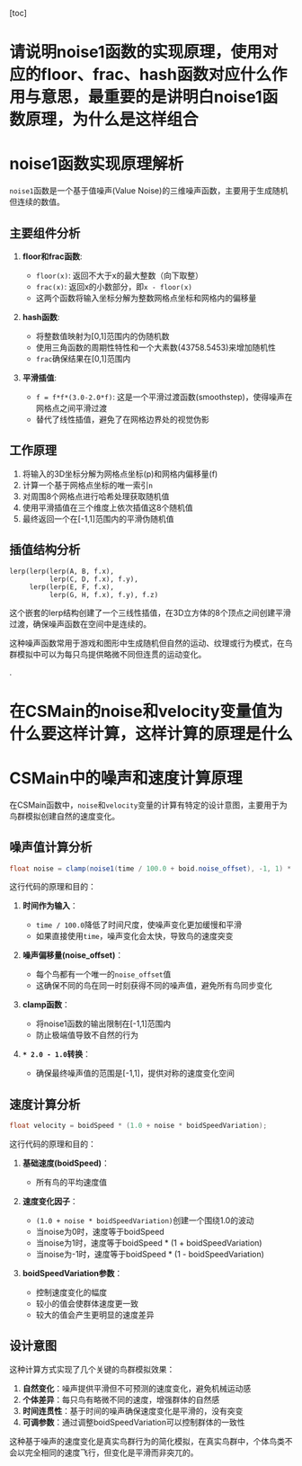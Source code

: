 [toc]

# 请说明noise1函数的实现原理，使用对应的floor、frac、hash函数对应什么作用与意思，最重要的是讲明白noise1函数原理，为什么是这样组合

# noise1函数实现原理解析

`noise1`函数是一个基于值噪声(Value Noise)的三维噪声函数，主要用于生成随机但连续的数值。

## 主要组件分析

1. **floor和frac函数**:
   - `floor(x)`: 返回不大于x的最大整数（向下取整）
   - `frac(x)`: 返回x的小数部分，即`x - floor(x)`
   - 这两个函数将输入坐标分解为整数网格点坐标和网格内的偏移量

2. **hash函数**:
   - 将整数值映射为[0,1]范围内的伪随机数
   - 使用三角函数的周期性特性和一个大素数(43758.5453)来增加随机性
   - `frac`确保结果在[0,1]范围内

3. **平滑插值**:
   - `f = f*f*(3.0-2.0*f)`: 这是一个平滑过渡函数(smoothstep)，使得噪声在网格点之间平滑过渡
   - 替代了线性插值，避免了在网格边界处的视觉伪影

## 工作原理

1. 将输入的3D坐标分解为网格点坐标(p)和网格内偏移量(f)
2. 计算一个基于网格点坐标的唯一索引`n`
3. 对周围8个网格点进行哈希处理获取随机值
4. 使用平滑插值在三个维度上依次插值这8个随机值
5. 最终返回一个在[-1,1]范围内的平滑伪随机值

## 插值结构分析

```
lerp(lerp(lerp(A, B, f.x),
          lerp(C, D, f.x), f.y),
     lerp(lerp(E, F, f.x),
          lerp(G, H, f.x), f.y), f.z)
```

这个嵌套的lerp结构创建了一个三线性插值，在3D立方体的8个顶点之间创建平滑过渡，确保噪声函数在空间中是连续的。

这种噪声函数常用于游戏和图形中生成随机但自然的运动、纹理或行为模式，在鸟群模拟中可以为每只鸟提供略微不同但连贯的运动变化。

.

# 在CSMain的noise和velocity变量值为什么要这样计算，这样计算的原理是什么

# CSMain中的噪声和速度计算原理

在CSMain函数中，`noise`和`velocity`变量的计算有特定的设计意图，主要用于为鸟群模拟创建自然的速度变化。

## 噪声值计算分析

```csharp
float noise = clamp(noise1(time / 100.0 + boid.noise_offset), -1, 1) * 2.0 - 1.0;
```

这行代码的原理和目的：

1. **时间作为输入**：
   - `time / 100.0`降低了时间尺度，使噪声变化更加缓慢和平滑
   - 如果直接使用`time`，噪声变化会太快，导致鸟的速度突变

2. **噪声偏移量(noise_offset)**：
   - 每个鸟都有一个唯一的`noise_offset`值
   - 这确保不同的鸟在同一时刻获得不同的噪声值，避免所有鸟同步变化

3. **clamp函数**：
   - 将noise1函数的输出限制在[-1,1]范围内
   - 防止极端值导致不自然的行为

4. **`* 2.0 - 1.0`转换**：
   - 确保最终噪声值的范围是[-1,1]，提供对称的速度变化空间

## 速度计算分析

```csharp
float velocity = boidSpeed * (1.0 + noise * boidSpeedVariation);
```

这行代码的原理和目的：

1. **基础速度(boidSpeed)**：
   - 所有鸟的平均速度值

2. **速度变化因子**：
   - `(1.0 + noise * boidSpeedVariation)`创建一个围绕1.0的波动
   - 当noise为0时，速度等于boidSpeed
   - 当noise为1时，速度等于boidSpeed * (1 + boidSpeedVariation)
   - 当noise为-1时，速度等于boidSpeed * (1 - boidSpeedVariation)

3. **boidSpeedVariation参数**：
   - 控制速度变化的幅度
   - 较小的值会使群体速度更一致
   - 较大的值会产生更明显的速度差异

## 设计意图

这种计算方式实现了几个关键的鸟群模拟效果：

1. **自然变化**：噪声提供平滑但不可预测的速度变化，避免机械运动感
2. **个体差异**：每只鸟有略微不同的速度，增强群体的自然感
3. **时间连贯性**：基于时间的噪声确保速度变化是平滑的，没有突变
4. **可调参数**：通过调整boidSpeedVariation可以控制群体的一致性

这种基于噪声的速度变化是真实鸟群行为的简化模拟，在真实鸟群中，个体鸟类不会以完全相同的速度飞行，但变化是平滑而非突兀的。